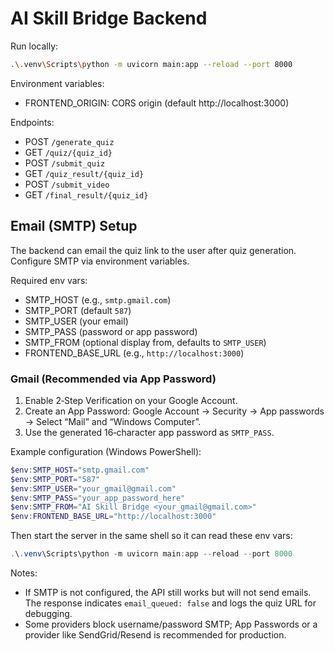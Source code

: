# AI Skill Bridge Backend

Run locally:

```bash
.\.venv\Scripts\python -m uvicorn main:app --reload --port 8000
```

Environment variables:

- FRONTEND_ORIGIN: CORS origin (default http://localhost:3000)

Endpoints:

- POST `/generate_quiz`
- GET `/quiz/{quiz_id}`
- POST `/submit_quiz`
- GET `/quiz_result/{quiz_id}`
- POST `/submit_video`
- GET `/final_result/{quiz_id}`

## Email (SMTP) Setup

The backend can email the quiz link to the user after quiz generation. Configure SMTP via environment variables.

Required env vars:

- SMTP_HOST (e.g., `smtp.gmail.com`)
- SMTP_PORT (default `587`)
- SMTP_USER (your email)
- SMTP_PASS (password or app password)
- SMTP_FROM (optional display from, defaults to `SMTP_USER`)
- FRONTEND_BASE_URL (e.g., `http://localhost:3000`)

### Gmail (Recommended via App Password)
1. Enable 2‑Step Verification on your Google Account.
2. Create an App Password: Google Account → Security → App passwords → Select “Mail” and “Windows Computer”.
3. Use the generated 16‑character app password as `SMTP_PASS`.

Example configuration (Windows PowerShell):

```powershell
$env:SMTP_HOST="smtp.gmail.com"
$env:SMTP_PORT="587"
$env:SMTP_USER="your_gmail@gmail.com"
$env:SMTP_PASS="your_app_password_here"
$env:SMTP_FROM="AI Skill Bridge <your_gmail@gmail.com>"
$env:FRONTEND_BASE_URL="http://localhost:3000"
```

Then start the server in the same shell so it can read these env vars:

```powershell
.\.venv\Scripts\python -m uvicorn main:app --reload --port 8000
```

Notes:
- If SMTP is not configured, the API still works but will not send emails. The response indicates `email_queued: false` and logs the quiz URL for debugging.
- Some providers block username/password SMTP; App Passwords or a provider like SendGrid/Resend is recommended for production.



